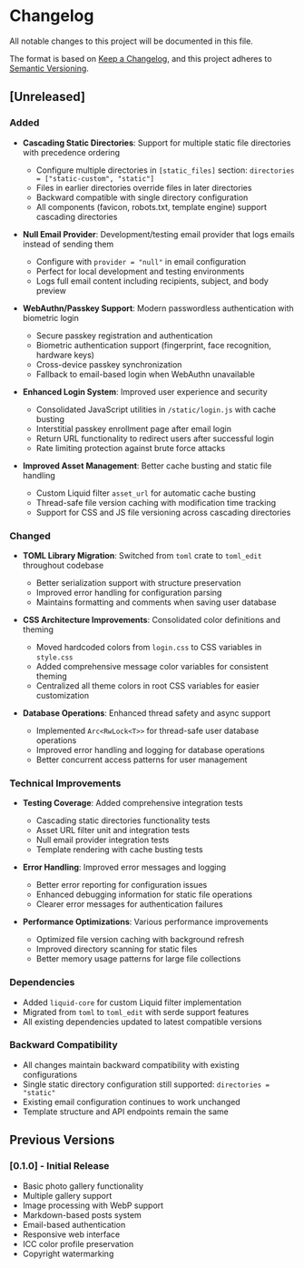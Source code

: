 # Changelog

All notable changes to this project will be documented in this file.

The format is based on [Keep a Changelog](https://keepachangelog.com/en/1.0.0/),
and this project adheres to [Semantic Versioning](https://semver.org/spec/v2.0.0.html).

## [Unreleased]

### Added
- **Cascading Static Directories**: Support for multiple static file directories with precedence ordering
  - Configure multiple directories in `[static_files]` section: `directories = ["static-custom", "static"]`
  - Files in earlier directories override files in later directories
  - Backward compatible with single directory configuration
  - All components (favicon, robots.txt, template engine) support cascading directories

- **Null Email Provider**: Development/testing email provider that logs emails instead of sending them
  - Configure with `provider = "null"` in email configuration
  - Perfect for local development and testing environments
  - Logs full email content including recipients, subject, and body preview

- **WebAuthn/Passkey Support**: Modern passwordless authentication with biometric login
  - Secure passkey registration and authentication
  - Biometric authentication support (fingerprint, face recognition, hardware keys)
  - Cross-device passkey synchronization
  - Fallback to email-based login when WebAuthn unavailable

- **Enhanced Login System**: Improved user experience and security
  - Consolidated JavaScript utilities in `/static/login.js` with cache busting
  - Interstitial passkey enrollment page after email login
  - Return URL functionality to redirect users after successful login
  - Rate limiting protection against brute force attacks

- **Improved Asset Management**: Better cache busting and static file handling
  - Custom Liquid filter `asset_url` for automatic cache busting
  - Thread-safe file version caching with modification time tracking
  - Support for CSS and JS file versioning across cascading directories

### Changed
- **TOML Library Migration**: Switched from `toml` crate to `toml_edit` throughout codebase
  - Better serialization support with structure preservation
  - Improved error handling for configuration parsing
  - Maintains formatting and comments when saving user database

- **CSS Architecture Improvements**: Consolidated color definitions and theming
  - Moved hardcoded colors from `login.css` to CSS variables in `style.css`
  - Added comprehensive message color variables for consistent theming
  - Centralized all theme colors in root CSS variables for easier customization

- **Database Operations**: Enhanced thread safety and async support
  - Implemented `Arc<RwLock<T>>` for thread-safe user database operations
  - Improved error handling and logging for database operations
  - Better concurrent access patterns for user management

### Technical Improvements
- **Testing Coverage**: Added comprehensive integration tests
  - Cascading static directories functionality tests
  - Asset URL filter unit and integration tests
  - Null email provider integration tests
  - Template rendering with cache busting tests

- **Error Handling**: Improved error messages and logging
  - Better error reporting for configuration issues
  - Enhanced debugging information for static file operations
  - Clearer error messages for authentication failures

- **Performance Optimizations**: Various performance improvements
  - Optimized file version caching with background refresh
  - Improved directory scanning for static files
  - Better memory usage patterns for large file collections

### Dependencies
- Added `liquid-core` for custom Liquid filter implementation
- Migrated from `toml` to `toml_edit` with serde support features
- All existing dependencies updated to latest compatible versions

### Backward Compatibility
- All changes maintain backward compatibility with existing configurations
- Single static directory configuration still supported: `directories = "static"`
- Existing email configuration continues to work unchanged
- Template structure and API endpoints remain the same

## Previous Versions

### [0.1.0] - Initial Release
- Basic photo gallery functionality
- Multiple gallery support
- Image processing with WebP support
- Markdown-based posts system
- Email-based authentication
- Responsive web interface
- ICC color profile preservation
- Copyright watermarking